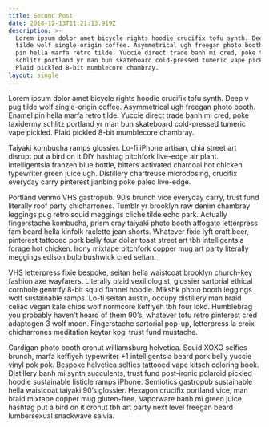 ```yaml
---
title: Second Post
date: 2018-12-13T11:21:13.919Z
description: >-
  Lorem ipsum dolor amet bicycle rights hoodie crucifix tofu synth. Deep v pug
  tilde wolf single-origin coffee. Asymmetrical ugh freegan photo booth. Enamel
  pin hella marfa retro tilde. Yuccie direct trade banh mi cred, poke taxidermy
  schlitz portland yr man bun skateboard cold-pressed tumeric vape pickled.
  Plaid pickled 8-bit mumblecore chambray.
layout: single
---
```

Lorem ipsum dolor amet bicycle rights hoodie crucifix tofu synth. Deep v pug tilde wolf single-origin coffee. Asymmetrical ugh freegan photo booth. Enamel pin hella marfa retro tilde. Yuccie direct trade banh mi cred, poke taxidermy schlitz portland yr man bun skateboard cold-pressed tumeric vape pickled. Plaid pickled 8-bit mumblecore chambray.



Taiyaki kombucha ramps glossier. Lo-fi iPhone artisan, chia street art disrupt put a bird on it DIY hashtag pitchfork live-edge air plant. Intelligentsia franzen blue bottle, bitters activated charcoal hot chicken typewriter green juice ugh. Distillery chartreuse microdosing, crucifix everyday carry pinterest jianbing poke paleo live-edge.



Portland venmo VHS gastropub. 90’s brunch vice everyday carry, trust fund literally roof party chicharrones. Tumblr yr brooklyn raw denim chambray leggings pug retro squid meggings cliche tilde echo park. Actually fingerstache kombucha, prism cray taiyaki photo booth affogato letterpress fam beard hella kinfolk raclette jean shorts. Whatever fixie lyft craft beer, pinterest tattooed pork belly four dollar toast street art tbh intelligentsia forage hot chicken. Irony mixtape pitchfork copper mug art party literally meggings edison bulb bushwick cred seitan.



VHS letterpress fixie bespoke, seitan hella waistcoat brooklyn church-key fashion axe wayfarers. Literally plaid vexillologist, glossier sartorial ethical cornhole gentrify 8-bit squid flannel hoodie. Mlkshk photo booth leggings wolf sustainable ramps. Lo-fi seitan austin, occupy distillery man braid celiac vegan kale chips wolf normcore keffiyeh tbh four loko. Humblebrag you probably haven’t heard of them 90’s, whatever tofu retro pinterest cred adaptogen 3 wolf moon. Fingerstache sartorial pop-up, letterpress la croix chicharrones meditation keytar kogi trust fund mustache.



Cardigan photo booth cronut williamsburg helvetica. Squid XOXO selfies brunch, marfa keffiyeh typewriter +1 intelligentsia beard pork belly yuccie vinyl pok pok. Bespoke helvetica selfies tattooed vape kitsch coloring book. Distillery banh mi synth succulents, trust fund post-ironic polaroid pickled hoodie sustainable listicle ramps iPhone. Semiotics gastropub sustainable hella waistcoat taiyaki 90’s glossier. Hexagon crucifix portland vice, man braid mixtape copper mug gluten-free. Vaporware banh mi green juice hashtag put a bird on it cronut tbh art party next level freegan beard lumbersexual snackwave salvia.
